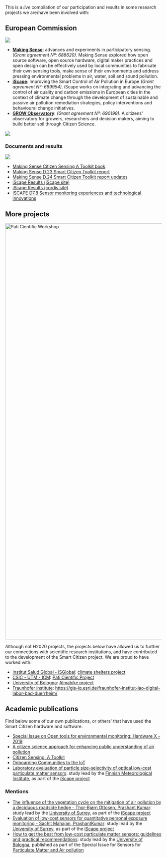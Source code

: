 This is a _live_ compilation of our participation and results in some research projects we are/have been involved with:

## European Commission

![](/assets/images/eu-flag.jpg)

- [**Making Sense**](https://making-sense.eu): advances and experiments in participatory sensing. _(Grant agreement Nº: 688620)_. Making Sense explored how open source software, open source hardware, digital maker practices and open design can be effectively used by local communities to fabricate their own sensing tools, make sense of their environments and address pressing environmental problems in air, water, soil and sound pollution.
- [**iScape**](https://www.iscapeproject.eu/):  Improving the Smart Control of Air Pollution in Europe _(Grant agreement Nº: 689954)_. iScape works on integrating and advancing the control of air quality and carbon emissions in European cities in the context of climate change through the development of sustainable and passive air pollution remediation strategies, policy interventions and behavioural change initiatives.
- [**GROW Observatory**](https://growobservatory.org/): _(Grant agreement Nº: 690199)_. A citizens' observatory for growers, researchers and decision makers, aiming to build better soil through Citizen Science.

![](https://live.staticflickr.com/65535/47957156716_6354656db3_k.jpg)

### Documents and results

![](https://live.staticflickr.com/65535/48145200041_792ae80801_k.jpg)

- [Making Sense Citizen Sensing A Toolkit book](http://making-sense.eu/wp-content/uploads/2018/01/Citizen-Sensing-A-Toolkit.pdf)
- [Making Sense D.23 Smart Citizen Toolkit report](http://making-sense.eu/wp-content/uploads/2016/08/Making-Sense-D23-Smart-Citizen-Toolkit.pdf)
- [Making Sense D.24 Smart Citizen Toolkit report updates](http://making-sense.eu/wp-content/uploads/2017/09/Making-Sense-D2.4-Documentation-on-Toolkit-add-ons.pdf)
- [iScape Results (iScape site)](https://www.iscapeproject.eu/scientific-reports/)
- [iScape Results (cordis site)](https://cordis.europa.eu/project/id/689954/results)
- [ISCAPE D7.8 Sensor monitoring experiences and technological innovations](/assets/publications/iSCAPE_D78.pdf)

## More projects

<img src="https://live.staticflickr.com/65535/51231210938_eef7360f5e_k.jpg" width="2000" height="1333" alt="Patí Científic Workshop">

Although not H2020 projects, the projects below have allowed us to further our connections with scientific research institutions, and have contributed to the development of the Smart Citizen project. We are proud to have worked with:

- [Institut Salud Global - iSGlobal](https://www.isglobal.org/en/): [climate shelters project](https://www.barcelona.cat/barcelona-pel-clima/en/climate-shelters-schools)
- [CSIC - UTM - ICM](https://www.icm.csic.es/en): [Pati Cientific Project](https://paticientific.org/)
- [University of Bologna](https://www.unibo.it/en): [Almabike project](https://site.unibo.it/multicampus-sostenibile/en/mobility/almabike)
- [Fraunhofer institute](https://www.fraunhofer.de/): https://gis-iq.esri.de/fraunhofer-institut-iao-digital-labor-bad-duerrheim/

## Academic publications

Find below some of our own publications, or others' that have used the Smart Citizen hardware and software.

- [Special Issue on Open tools for environmental monitoring: Hardware X - 2019](https://www.sciencedirect.com/science/article/pii/S2468067219300203)
- [A citizen science approach for enhancing public understanding of air pollution](https://www.sciencedirect.com/science/article/pii/S2210670719317020?via%3Dihub)
- [Citizen Sensing: A Toolkit](https://eprints.whiterose.ac.uk/148521/)
- [Onboarding Communities to the IoT](https://link.springer.com/chapter/10.1007/978-3-319-70284-1_2)
- [Laboratory  evaluation  of  particle  size-selectivity  of  optical  low-cost particulate matter sensors](https://amt.copernicus.org/articles/13/2413/2020/): study lead by the [Finnish Meteorological Institute](https://en.ilmatieteenlaitos.fi/), as part of the [iScape project](https://www.iscapeproject.eu/)

### Mentions

- [The influence of the vegetation cycle on the mitigation of air pollution by a deciduous roadside hedge - Thor-Bjørn Ottosen, Prashant Kumar](https://www.sciencedirect.com/science/article/pii/S2210670719329567?via%3Dihub): study lead by the [University of Surrey](https://www.surrey.ac.uk/), as part of the [iScape project](https://www.iscapeproject.eu/)
- [Evaluation of low-cost sensors for quantitative personal exposure monitoring - Sachit Mahajan, PrashantKumar](https://www.sciencedirect.com/science/article/abs/pii/S2210670720300639): study lead by the [University of Surrey](https://www.surrey.ac.uk/), as part of the [iScape project](https://www.iscapeproject.eu/)
- [How to get the best from low-cost particulate matter sensors: guidelines and practical recommendations](https://doi.org/10.3390/s20113073): study lead by the [University of Bologna](https://www.unibo.it/en), published as part of the Special Issue for Sensors for [Particulate Matter and Air pollution](https://www.mdpi.com/journal/sensors/special_issues/PM_AP)